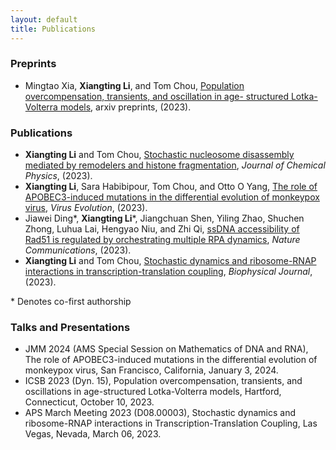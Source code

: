 ```yaml
---
layout: default
title: Publications
---
```


### Preprints
- Mingtao Xia, **Xiangting Li**, and Tom Chou, [Population overcompensation, transients, and oscillation in age- structured Lotka-Volterra models](https://arxiv.org/abs/2303.00864), arxiv preprints, (2023). 

### Publications

- **Xiangting Li** and Tom Chou, [Stochastic nucleosome disassembly mediated by remodelers and histone fragmentation](https://doi.org/10.1063/5.0165136),  _Journal of Chemical Physics_, (2023). 
- **Xiangting Li**, Sara Habibipour, Tom Chou, and Otto O Yang, [The role of APOBEC3-induced mutations in the differential evolution of monkeypox virus](https://doi.org/10.1093/ve/vead058), _Virus Evolution_, (2023).
- Jiawei Ding\*, **Xiangting Li**\*, Jiangchuan Shen, Yiling Zhao, Shuchen Zhong, Luhua Lai, Hengyao Niu, and Zhi Qi, [ssDNA accessibility of Rad51 is regulated by orchestrating multiple RPA dynamics](https://doi.org/10.1038/s41467-023-39579-y), _Nature Communications_, (2023). 
- **Xiangting Li** and Tom Chou, [Stochastic dynamics and ribosome-RNAP interactions in transcription-translation coupling](https://doi.org/10.1016/j.bpj.2022.09.041), _Biophysical Journal_, (2023).


\* Denotes co-first authorship

### Talks and Presentations
- JMM 2024 (AMS Special Session on Mathematics of DNA and RNA), The role of APOBEC3-induced mutations in the differential evolution of monkeypox virus, San Francisco, California, January 3, 2024.
- ICSB 2023 (Dyn. 15), Population overcompensation, transients, and oscillations in age-structured Lotka-Volterra models, Hartford, Connecticut, October 10, 2023.
- APS March Meeting 2023 (D08.00003), Stochastic dynamics and ribosome-RNAP interactions in Transcription-Translation Coupling, Las Vegas, Nevada, March 06, 2023.


